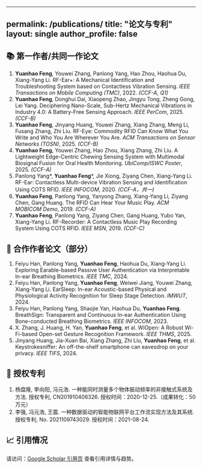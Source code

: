 ---

permalink: /publications/
title: "论文与专利"
layout: single
author\_profile: false
----------------------

## 📚 第一作者/共同一作论文

1. **Yuanhao Feng**, Youwei Zhang, Panlong Yang, Hao Zhou, Haohua Du, Xiang-Yang Li. RF-Ear+: A Mechanical Identification and Troubleshooting System based on Contactless Vibration Sensing. *IEEE Transactions on Mobile Computing (TMC)*, 2022. *(CCF-A, Q1)*
2. **Yuanhao Feng**, Donghui Dai, Xiaopeng Zhao, Jingyu Tong, Zheng Gong, Lei Yang. Deciphering Nano-Scale, Sub-Hertz Mechanical Vibrations in Industry 4.0: A Battery-Free Sensing Approach. *IEEE PerCom*, 2025. *(CCF-B)*
3. **Yuanhao Feng**, Jinyang Huang, Youwei Zhang, Xiang Zhang, Meng Li, Fusang Zhang, Zhi Liu. RF-Eye: Commodity RFID Can Know What You Write and Who You Are Wherever You Are. *ACM Transactions on Sensor Networks (TOSN)*, 2025. *(CCF-B)*
4. **Yuanhao Feng**, Youwei Zhang, Hao Zhou, Xiang Zhang, Zhi Liu. A Lightweight Edge-Centric Chewing Sensing System with Multimodal Biosignal Fusion for Oral Health Monitoring. *UbiComp/ISWC Poster*, 2025. *(CCF-A)*
5. Panlong Yang\*, **Yuanhao Feng**\*, Jie Xiong, Ziyang Chen, Xiang-Yang Li. RF-Ear: Contactless Multi-device Vibration Sensing and Identification Using COTS RFID. *IEEE INFOCOM*, 2020. *(CCF-A，共一)*
6. **Yuanhao Feng**, Panlong Yang, Yanyong Zhang, Xiang-Yang Li, Ziyang Chen, Gang Huang. The RFID Can Hear Your Music Play. *ACM MOBICOM Demo*, 2019. *(CCF-A)*
7. **Yuanhao Feng**, Panlong Yang, Ziyang Chen, Gang Huang, Yubo Yan, Xiang-Yang Li. RF-Recorder: A Contactless Music Play Recording System Using COTS RFID. *IEEE MSN*, 2019. *(CCF-C)*

## 🤝 合作作者论文（部分）

1. Feiyu Han, Panlong Yang, **Yuanhao Feng**, Haohua Du, Xiang-Yang Li. Exploring Earable-based Passive User Authentication via Interpretable In-ear Breathing Biometrics. *IEEE TMC*, 2024.
2. Feiyu Han, Panlong Yang, **Yuanhao Feng**, Weiwei Jiang, Youwei Zhang, Xiang-Yang Li. EarSleep: In-ear Acoustic-based Physical and Physiological Activity Recognition for Sleep Stage Detection. *IMWUT*, 2024.
3. Feiyu Han, Panlong Yang, Shaojie Yan, Haohua Du, **Yuanhao Feng**. BreathSign: Transparent and Continuous In-ear Authentication Using Bone-conducted Breathing Biometrics. *IEEE INFOCOM*, 2023.
4. X. Zhang, J. Huang, H. Yan, **Yuanhao Feng**, et al. WiOpen: A Robust Wi-Fi-based Open-set Gesture Recognition Framework. *IEEE THMS*, 2025.
5. Jinyang Huang, Jia-Xuan Bai, Xiang Zhang, Zhi Liu, **Yuanhao Feng**, et al. Keystrokesniffer: An off-the-shelf smartphone can eavesdrop on your privacy. *IEEE TIFS*, 2024.

## 📄 授权专利

1. 杨盘隆, 李向阳, 冯元浩. 一种能同时测量多个物体振动频率的非接触式系统及方法. 授权专利, CN201910406326. 授权时间：2020-12-25.（成果转化：50万元）
2. 李强, 冯元浩, 王震. 一种数据驱动的智能物联网平台工作流实现方法及其系统. 授权专利, No. 2021109743029. 授权时间：2021-08-24.

## 📈 引用情况

请访问：[Google Scholar 引用页](https://scholar.google.com/citations?hl=zh-CN&user=bENA-F0AAAAJ) 查看引用详情与趋势。
